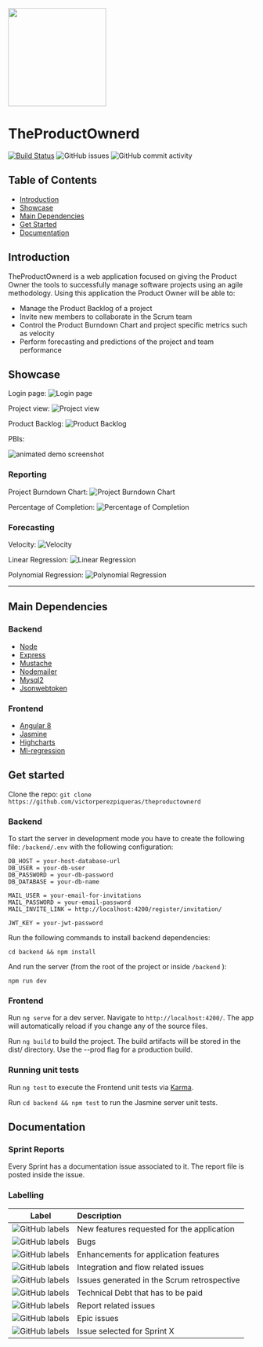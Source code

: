 <img src="readme_images/avatar2.png" style="width:200px;">

# TheProductOwnerd

[![Build Status](https://travis-ci.com/victorperezpiqueras/TheProductOwnerd.svg?token=pmhaTELXyxgHKQz4j74Z&branch=master)](https://travis-ci.com/victorperezpiqueras/TheProductOwnerd)
![GitHub issues](https://img.shields.io/github/issues-raw/victorperezpiqueras/TheProductOwnerd)
![GitHub commit activity](https://img.shields.io/github/commit-activity/m/victorperezpiqueras/TheProductOwnerd)

## Table of Contents

- [Introduction](#introduction)
- [Showcase](#showcase)
- [Main Dependencies](#main-dependencies)
- [Get Started](#get-started)
- [Documentation](#documentation)

## Introduction

TheProductOwnerd is a web application focused on giving the Product Owner the tools to successfully manage software projects using an agile methodology. Using this application the Product Owner will be able to:

- Manage the Product Backlog of a project
- Invite new members to collaborate in the Scrum team
- Control the Product Burndown Chart and project specific metrics such as velocity
- Perform forecasting and predictions of the project and team performance

## Showcase

Login page:
![Login page](readme_images/cap1.PNG 'Login page')

Project view:
![Project view](readme_images/cap2.PNG 'Project view')

Product Backlog:
![Product Backlog](readme_images/backlog.PNG 'Product Backlog')

PBIs:

![animated demo screenshot](https://media.giphy.com/media/lr8TftXlHG6HFrlqmW/giphy.gif)

### Reporting

Project Burndown Chart:
![Project Burndown Chart](readme_images/pbc.PNG 'Project Burndown Chart')

Percentage of Completion:
![Percentage of Completion](readme_images/poc.PNG 'Percentage of Completion')

### Forecasting

Velocity:
![Velocity](readme_images/velocity.PNG 'Velocity')

Linear Regression:
![Linear Regression](readme_images/lr.PNG 'Linear Regression')

Polynomial Regression:
![Polynomial Regression](readme_images/pr.PNG 'Polynomial Regression')

---

## Main Dependencies

### Backend

- [Node](https://nodejs.org/en/)
- [Express](https://expressjs.com/)
- [Mustache](https://www.npmjs.com/package/mustache)
- [Nodemailer](https://nodemailer.com/about/)
- [Mysql2](https://www.npmjs.com/package/mysql2)
- [Jsonwebtoken](https://www.npmjs.com/package/jsonwebtoken)

### Frontend

- [Angular 8](https://angular.io/)
- [Jasmine](https://jasmine.github.io/setup/nodejs.html)
- [Highcharts](https://www.highcharts.com/)
- [Ml-regression](https://www.npmjs.com/package/ml-regression)

## Get started

Clone the repo: `git clone https://github.com/victorperezpiqueras/theproductownerd`

### Backend

To start the server in development mode you have to create the following file: `/backend/.env` with the following configuration:

```
DB_HOST = your-host-database-url
DB_USER = your-db-user
DB_PASSWORD = your-db-password
DB_DATABASE = your-db-name

MAIL_USER = your-email-for-invitations
MAIL_PASSWORD = your-email-password
MAIL_INVITE_LINK = http://localhost:4200/register/invitation/

JWT_KEY = your-jwt-password
```

Run the following commands to install backend dependencies:

```
cd backend && npm install
```

And run the server (from the root of the project or inside `/backend` ):

```
npm run dev
```

### Frontend

Run `ng serve` for a dev server. Navigate to `http://localhost:4200/`. The app will automatically reload if you change any of the source files.

Run `ng build` to build the project. The build artifacts will be stored in the dist/ directory. Use the --prod flag for a production build.

### Running unit tests

Run `ng test` to execute the Frontend unit tests via [Karma](https://karma-runner.github.io).

Run `cd backend && npm test` to run the Jasmine server unit tests.

## Documentation

### Sprint Reports

Every Sprint has a documentation issue associated to it. The report file is posted inside the issue.

### Labelling

| Label                                                                                                   | Description                                 |
| ------------------------------------------------------------------------------------------------------- | :------------------------------------------ |
| ![GitHub labels](https://img.shields.io/github/labels/victorperezpiqueras/TheProductOwnerd/feature)     | New features requested for the application  |
| ![GitHub labels](https://img.shields.io/github/labels/victorperezpiqueras/TheProductOwnerd/defect)      | Bugs                                        |
| ![GitHub labels](https://img.shields.io/github/labels/victorperezpiqueras/TheProductOwnerd/enhancement) | Enhancements for application features       |
| ![GitHub labels](https://img.shields.io/github/labels/victorperezpiqueras/TheProductOwnerd/flow)        | Integration and flow related issues         |
| ![GitHub labels](https://img.shields.io/github/labels/victorperezpiqueras/TheProductOwnerd/retro)       | Issues generated in the Scrum retrospective |
| ![GitHub labels](https://img.shields.io/github/labels/victorperezpiqueras/TheProductOwnerd/debt)        | Technical Debt that has to be paid          |
| ![GitHub labels](https://img.shields.io/github/labels/victorperezpiqueras/TheProductOwnerd/memoria)     | Report related issues                       |
| ![GitHub labels](https://img.shields.io/github/labels/victorperezpiqueras/TheProductOwnerd/Epic)        | Epic issues                                 |
| ![GitHub labels](https://img.shields.io/github/labels/victorperezpiqueras/TheProductOwnerd/Sprint%201)  | Issue selected for Sprint X                 |
